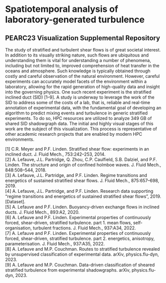 Spatiotemporal analysis of laboratory-generated turbulence
==========================================================

PEARC23 Visualization Supplemental Repository
---------------------------------------------

The study of stratified and turbulent shear flows is of great societal
interest. In addition to its visually striking nature, such flows are
ubiquitous and understanding them is vital for understanding a number of
phenomena, including but not limited to, improved comprehension of heat
transfer in the oceans and atmosphere. Such knowledge is typically obtained
through costly and careful observation of the natural environment. However,
careful experiments can accurately model facets of the environment within a
laboratory, allowing for the rapid generation of high-quality data and insight
into the governing physics. One such recent experiment is the stratified
inclined duct (SID) [1–9]. A study is underway to leverage the work of the SID
to address some of the costs of a lab, that is, reliable and real-time
annotation of experimental data, with the fundamental goal of developing an
algorithm to predict mixing events and turbulence in generic stratified
experiments. To do so, HPC resources are utilized to analyze 349 GB of shared
SID shadowgraph data. The initial and highly visual stages of this work are the
subject of this visualization. This process is representative of other academic
research projects that are enabled by modern HPC environments.

[1] C.R. Meyer and P.F. Linden. Stratified shear flow: experiments in an inclined duct. J. Fluid Mech., 753:242–253, 2014.  
[2] A. Lefauve, J.L. Partridge, Q. Zhou, C.P. Caulfield, S.B. Dalziel, and P.F. Linden. The structure and origin of confined
holmboe waves. J. Fluid Mech., 848:508–544, 2018.  
[3] A. Lefauve, J.L. Partridge, and P.F. Linden. Regime transitions and energetics of sustained stratified shear flows. J.
Fluid Mech., 875:657–698, 2019.  
[4] A. Lefauve, J.L. Partridge, and P.F. Linden. Research data supporting “regime transitions and energetics of sustained
stratified shear flows”, 2019. [Dataset].  
[5] A. Lefauve and P.F. Linden. Buoyancy-driven exchange flows in inclined ducts. J. Fluid Mech., 893:A2, 2020.  
[6] A. Lefauve and P.F. Linden. Experimental properties of continuously forced, shear-driven, stratified turbulence. part 1.
mean flows, self-organisation, turbulent fractions. J. Fluid Mech., 937:A34, 2022.  
[7] A. Lefauve and P.F. Linden. Experimental properties of continuously forced, shear-driven, stratified turbulence. part 2.
energetics, anisotropy, parameterisation. J. Fluid Mech., 937:A35, 2022.  
[8] A. Lefauve and M.P. Couchman. Routes to stratified turbulence revealed by unsupervised classification of experimental
data. arXiv, physics.flu-dyn, 2023.  
[9] A. Lefauve and M.P. Couchman. Data-driven classification of sheared stratified turbulence from experimental shadowgraphs. arXiv, physics.flu-dyn,
2023.
